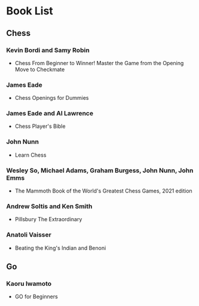 # Book List

## Chess

### Kevin Bordi and Samy Robin

- Chess From Beginner to Winner! Master the Game from the Opening Move to Checkmate

### James Eade

- Chess Openings for Dummies

### James Eade and Al Lawrence

- Chess Player's Bible

### John Nunn

- Learn Chess

### Wesley So, Michael Adams, Graham Burgess, John Nunn, John Emms

- The Mammoth Book of the World's Greatest Chess Games, 2021 edition

### Andrew Soltis and Ken Smith

- Pillsbury The Extraordinary

### Anatoli Vaisser

- Beating the King's Indian and Benoni

## Go

### Kaoru Iwamoto

- GO for Beginners
